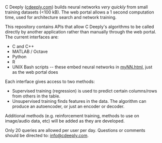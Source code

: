 C Deeply ([cdeeply.com](https://www.cdeeply.com)) builds neural networks *very quickly* from small training datasets (<100 kB).
The web portal allows a 1 second computation time, used for architecture search and network training.

This repository contains APIs that allow C Deeply's algorithms to be called directly by another application
rather than manually through the web portal.  The current interfaces are:

- C and C++
- MATLAB / Octave
- Python
- R
- UNIX Bash scripts -- these embed neural networks in [myNN.html](https://github.com/cdeeply/cdeeply/blob/main/myNN.html), just as the web portal does

Each interface gives access to two methods:

- Supervised training (regression) is used to predict certain columns/rows from others in the table.
- Unsupervised training finds features in the data.  The algorithm can produce an autoencoder, or just an encoder or decoder.

Additional methods (e.g. reinforcement training, methods to use on image/audio data, etc) will be added as they are developed.

Only 20 queries are allowed per user per day.  Questions or comments should be directed to:  [info@cdeeply.com](mailto:info@cdeeply.com).

<!---
cdeeply/cdeeply is a ✨ special ✨ repository because its `README.md` (this file) appears on your GitHub profile.
You can click the Preview link to take a look at your changes.
--->
